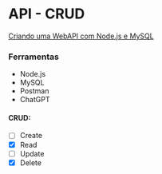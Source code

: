 # API - CRUD

[Criando uma WebAPI com Node.js e MySQL](https://www.luiztools.com.br/post/criando-uma-webapi-com-nodejs-e-mysql/)

### Ferramentas
+ Node.js
+ MySQL
+ Postman
+ ChatGPT

#### CRUD: <br>
-[ ] Create
-[x] Read
-[ ] Update
-[x] Delete